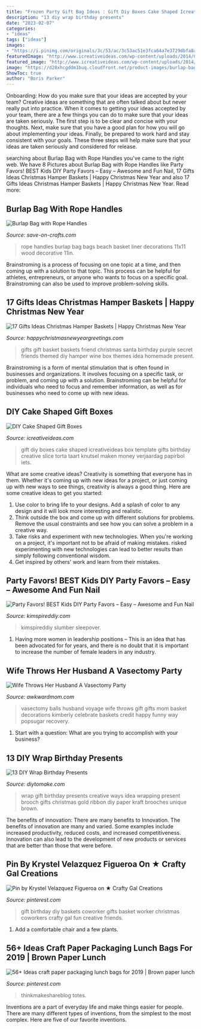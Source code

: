 ```yaml
---
title: "Frozen Party Gift Bag Ideas : Gift Diy Boxes Cake Shaped Icreativeideas Box Template Gifts Birthday Creative Slice Torta Taart Knutsel Maken Money Verjaardag Papirbol Iets"
description: "13 diy wrap birthday presents"
date: "2023-02-07"
categories:
- "ideas"
tags: ["ideas"]
images:
- "https://i.pinimg.com/originals/3c/53/ac/3c53ac51e3fca64a7e3729dbfa8a18db.jpg"
featuredImage: "http://www.icreativeideas.com/wp-content/uploads/2014/03/DIY-Cake-Shaped-Gift-Boxes-1.jpg"
featured_image: "http://www.icreativeideas.com/wp-content/uploads/2014/03/DIY-Cake-Shaped-Gift-Boxes-1.jpg"
image: "https://d28xhcgddm1buq.cloudfront.net/product-images/burlap-bags-with-rope-handles-liner-11-x-11-3.jpg"
ShowToc: true
author: "Boris Parker"
---
```



Onboarding: How do you make sure that your ideas are accepted by your team?
Creative ideas are something that are often talked about but never really put into practice. When it comes to getting your ideas accepted by your team, there are a few things you can do to make sure that your ideas are taken seriously. The first step is to be clear and concise with your thoughts. Next, make sure that you have a good plan for how you will go about implementing your ideas. Finally, be prepared to work hard and stay consistent with your goals. These three steps will help make sure that your ideas are taken seriously and considered for release.

	

		
searching about Burlap Bag with Rope Handles you've came to the right web. We have 8 Pictures about Burlap Bag with Rope Handles like Party Favors! BEST Kids DIY Party Favors – Easy – Awesome and Fun Nail, 17 Gifts Ideas Christmas Hamper Baskets | Happy Christmas New Year and also 17 Gifts Ideas Christmas Hamper Baskets | Happy Christmas New Year. Read more:
		
    
## Burlap Bag With Rope Handles

<img loading=lazy src="https://d28xhcgddm1buq.cloudfront.net/product-images/burlap-bags-with-rope-handles-liner-11-x-11-3.jpg" onerror="this.onerror=null;this.src='https://tse4.mm.bing.net/th?id=OIP.Cz3-RRubH-zlZwwgYAyi6wHaKQ&amp;pid=15.1';" alt="Burlap Bag with Rope Handles">

_Source: save-on-crafts.com_

>rope handles burlap bag bags beach basket liner decorations 11x11 wood decorative 11in. 

	

Brainstroming is a process of focusing on one topic at a time, and then coming up with a solution to that topic. This process can be helpful for athletes, entrepreneurs, or anyone who wants to focus on a specific goal. Brainstroming can also be used to improve problem-solving skills.

    
## 17 Gifts Ideas Christmas Hamper Baskets | Happy Christmas New Year

<img loading=lazy src="https://i.pinimg.com/originals/3c/53/ac/3c53ac51e3fca64a7e3729dbfa8a18db.jpg" onerror="this.onerror=null;this.src='https://tse1.mm.bing.net/th?id=OIP.9SLXuPCgE_XdkuclEPz9GQHaJw&amp;pid=15.1';" alt="17 Gifts Ideas Christmas Hamper Baskets | Happy Christmas New Year">

_Source: happychristmasnewyeargreetings.com_

>gifts gift basket baskets friend christmas santa birthday purple secret friends themed diy hamper wine box themes idea homemade present. 

	

Brainstroming is a form of mental stimulation that is often found in businesses and organizations. It involves focusing on a specific task, or problem, and coming up with a solution. Brainstroming can be helpful for individuals who need to focus and remember information, as well as for businesses who need to come up with new ideas.

    
## DIY Cake Shaped Gift Boxes

<img loading=lazy src="http://www.icreativeideas.com/wp-content/uploads/2014/03/DIY-Cake-Shaped-Gift-Boxes-1.jpg" onerror="this.onerror=null;this.src='https://tse2.mm.bing.net/th?id=OIP.237TW2AiDSt7tVuUy5ashQHaHa&amp;pid=15.1';" alt="DIY Cake Shaped Gift Boxes">

_Source: icreativeideas.com_

>gift diy boxes cake shaped icreativeideas box template gifts birthday creative slice torta taart knutsel maken money verjaardag papirbol iets. 

	

What are some creative ideas?
Creativity is something that everyone has in them. Whether it's coming up with new ideas for a project, or just coming up with new ways to see things, creativity is always a good thing. Here are some creative ideas to get you started: 
1) Use color to bring life to your designs. Add a splash of color to any design and it will look more interesting and realistic. 
2) Think outside the box and come up with different solutions for problems. Remove the usual constraints and see how you can solve a problem in a creative way. 
3) Take risks and experiment with new technologies. When you're working on a project, it's important not to be afraid of making mistakes. risked experimenting with new technologies can lead to better results than simply following conventional wisdom. 
4) Get inspired by others' work and learn from their mistakes.

    
## Party Favors! BEST Kids DIY Party Favors – Easy – Awesome And Fun Nail

<img loading=lazy src="https://kimspireddiy.com/wp-content/uploads/2020/01/party-favors-nail-polish-1-1.jpg" onerror="this.onerror=null;this.src='https://tse1.mm.bing.net/th?id=OIP.AZlRp_ewqK_VRP9TdGeqiQHaJ4&amp;pid=15.1';" alt="Party Favors! BEST Kids DIY Party Favors – Easy – Awesome and Fun Nail">

_Source: kimspireddiy.com_

>kimspireddiy slumber sleepover. 

	

1. Having more women in leadership positions – This is an idea that has been advocated for for years, and there is no doubt that it is important to increase the number of female leaders in any industry.

    
## Wife Throws Her Husband A Vasectomy Party

<img loading=lazy src="http://awkwardmom.com/wp-content/uploads/2017/12/vas-2.jpg" onerror="this.onerror=null;this.src='https://tse1.mm.bing.net/th?id=OIP.bxIK-vBPWWQVtwnuOAdEqQHaJ3&amp;pid=15.1';" alt="Wife Throws Her Husband A Vasectomy Party">

_Source: awkwardmom.com_

>vasectomy balls husband voyage wife throws gift gifts mom basket decorations kimberly celebrate baskets credit happy funny way popsugar recovery. 

	

1. Start with a question: What are you trying to accomplish with your business?

    
## 13 DIY Wrap Birthday Presents

<img loading=lazy src="https://www.diytomake.com/wp-content/uploads/2015/10/Brooch_Gift_Wrap.jpg" onerror="this.onerror=null;this.src='https://tse4.mm.bing.net/th?id=OIP.AGNpFZiyEAlyFC2jcwE3OQHaJv&amp;pid=15.1';" alt="13 DIY Wrap Birthday Presents">

_Source: diytomake.com_

>wrap gift birthday presents creative ways idea wrapping present brooch gifts christmas gold ribbon diy paper kraft brooches unique brown. 

	

The benefits of innovation: There are many benefits to Innovation.
The benefits of innovation are many and varied. Some examples include increased productivity, reduced costs, and increased competitiveness. Innovation can also lead to the development of new products or services that are better than those that were before.

    
## Pin By Krystel Velazquez Figueroa On ★ Crafty Gal Creations

<img loading=lazy src="https://i.pinimg.com/736x/d5/76/9c/d5769c741f1c8a39c3171eb7ed4321a6--diy-birthday-gift-birthday-gift-baskets.jpg" onerror="this.onerror=null;this.src='https://tse4.mm.bing.net/th?id=OIP.nShNIVtWo4TI3ONwhoaHGgHaJ4&amp;pid=15.1';" alt="Pin by Krystel Velazquez Figueroa on ★ Crafty Gal Creations">

_Source: pinterest.com_

>gift birthday diy baskets coworker gifts basket worker christmas coworkers crafty gal fun creative friends. 

	

1. Add a comfortable chair and a few plants. 

    
## 56+ Ideas Craft Paper Packaging Lunch Bags For 2019 | Brown Paper Lunch

<img loading=lazy src="https://i.pinimg.com/736x/73/f3/b1/73f3b1e59d5405177f678509438ae35a.jpg" onerror="this.onerror=null;this.src='https://tse2.mm.bing.net/th?id=OIP._UlS-2o5LNoC4gmRuapggAAAAA&amp;pid=15.1';" alt="56+ Ideas craft paper packaging lunch bags for 2019 | Brown paper lunch">

_Source: pinterest.com_

>thinkmakeshareblog totes. 

	

Inventions are a part of everyday life and make things easier for people. There are many different types of inventions, from the simplest to the most complex. Here are five of our favorite inventions.


